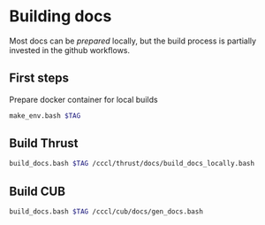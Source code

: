 # Building docs

Most docs can be *prepared* locally, but the build process is partially invested in the github workflows.

## First steps

Prepare docker container for local builds

```bash
make_env.bash $TAG
```

## Build Thrust

```bash
build_docs.bash $TAG /cccl/thrust/docs/build_docs_locally.bash
```

## Build CUB

```bash
build_docs.bash $TAG /cccl/cub/docs/gen_docs.bash
```
